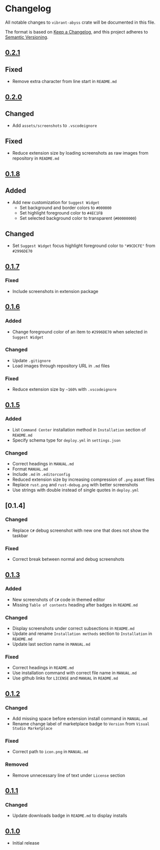 # Changelog

All notable changes to `vibrant-abyss` crate will be documented in this file.

The format is based on [Keep a Changelog], and this project adheres to
[Semantic Versioning].

## [0.2.1]

## Fixed

- Remove extra character from line start in `README.md`

## [0.2.0]

## Changed

- Add `assets/screenshots` to `.vscodeignore`

## Fixed

- Reduce extension size by loading screenshots as raw images from repository in `README.md`

## [0.1.8]

## Added

- Add new customization for `Suggest Widget`
  - Set background and border colors to `#000000`
  - Set highlight foreground color to `#4EC1FB`
  - Set selected background color to transparent (`#00000000`)

## Changed

- Set `Suggest Widget` focus highlight foreground color to `"#9CDCFE"` from `#2996DE70`

## [0.1.7]

### Fixed

- Include screenshots in extension package

## [0.1.6]

### Added

- Change foreground color of an item to `#2996DE70` when selected in `Suggest Widget`

### Changed

- Update `.gitignore`
- Load images through repository URL in `.md` files

### Fixed

- Reduce extension size by `~160%` with `.vscodeignore`

## [0.1.5]

### Added

- List `Command Center` installation method in `Installation` section of
  `README.md`
- Specify schema type for `deploy.yml` in `settings.json`

### Changed

- Correct headings in `MANUAL.md`
- Format `MANUAL.md`
- Include `.md` in `.editorconfig`
- Reduced extension size by increasing compression of `.png` asset files
- Replace `rust.png` and `rust-debug.png` with better screenshots
- Use strings with double instead of single quotes in `deploy.yml`

## [0.1.4]

### Changed

- Replace `C#` debug screenshot with new one that does not show the taskbar

### Fixed

- Correct break between normal and debug screenshots

## [0.1.3]

### Added

- New screenshots of `C#` code in themed editor
- Missing `Table of contents` heading after badges in `README.md`

### Changed

- Display screenshots under correct subsections in `README.md`
- Update and rename `Installation methods` section to `Installation` in
  `README.md`
- Update last section name in `MANUAL.md`

### Fixed

- Correct headings in `README.md`
- Use installation command with correct file name in `MANUAL.md`
- Use github links for `LICENSE` and `MANUAL` in `README.md`

## [0.1.2]

### Changed

- Add missing space before extension install command in `MANUAL.md`
- Rename change label of marketplace badge to `Version` from
  `Visual Studio Marketplace`

### Fixed

- Correct path to `icon.png` in `MANUAL.md`

### Removed

- Remove unnecessary line of text under `License` section

## [0.1.1]

### Changed

- Update downloads badge in `README.md` to display installs

## [0.1.0]

- Initial release

<!-- Links -->

[Keep a Changelog]: https://keepachangelog.com/en/1.0.0/
[Semantic Versioning]: https://semver.org/spec/v2.0.0.html

<!-- Versions -->

[0.2.1]: https://github.com/noelhorvath/vibrant-abyss/releases/tag/v0.2.1
[0.2.0]: https://github.com/noelhorvath/vibrant-abyss/releases/tag/v0.2.0
[0.1.8]: https://github.com/noelhorvath/vibrant-abyss/releases/tag/v0.1.8
[0.1.7]: https://github.com/noelhorvath/vibrant-abyss/releases/tag/v0.1.7
[0.1.6]: https://github.com/noelhorvath/vibrant-abyss/releases/tag/v0.1.6
[0.1.5]: https://github.com/noelhorvath/vibrant-abyss/releases/tag/v0.1.5
[0.1.3]: https://github.com/noelhorvath/vibrant-abyss/releases/tag/v0.1.3
[0.1.2]: https://github.com/noelhorvath/vibrant-abyss/releases/tag/v0.1.2
[0.1.1]: https://github.com/noelhorvath/vibrant-abyss/releases/tag/v0.1.1
[0.1.0]: https://github.com/noelhorvath/vibrant-abyss/releases/tag/v0.1.0

